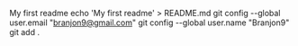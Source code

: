 My first readme
echo 'My first readme' > README.md
git config --global user.email "branjon9@gmail.com"
git config --global user.name "Branjon9"
git add  .
